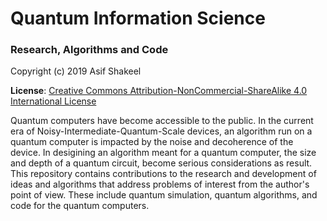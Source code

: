 # Quantum Information Science 

###  Research, Algorithms and Code

Copyright (c) 2019 Asif Shakeel

__License__: <a rel="license" href="http://creativecommons.org/licenses/by-nc-sa/4.0/">Creative Commons Attribution-NonCommercial-ShareAlike 4.0 International License</a>

Quantum computers have become accessible to the public. In the current era of Noisy-Intermediate-Quantum-Scale devices, an algorithm run on a quantum computer is impacted by the noise and decoherence of the device. In desigining an algorithm meant for a quantum computer, the size and depth of a quantum circuit, become serious considerations as result. This repository contains contributions to the research and development of ideas and algorithms that address problems of interest from the author's point of view. These include quantum simulation, quantum algorithms, and code for the quantum computers.
